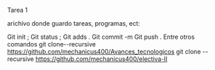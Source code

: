 Tarea 1

arichivo donde guardo tareas, programas, ect:

Git init ;
Git status ;
Git adds .
Git commit -m
Git push .
Entre otros comandos
git clone--recursive https://github.com/mechanicus400/Avances_tecnologicos
git clone --recursive https://github.com/mechanicus400/electiva-II

